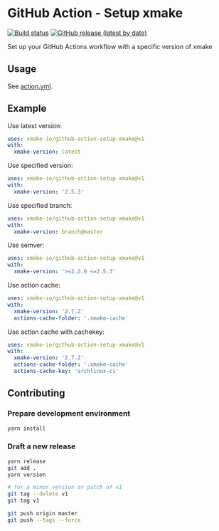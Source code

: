 # GitHub Action - Setup xmake

[![Build status](https://github.com/xmake-io/github-action-setup-xmake/workflows/test/badge.svg)](https://github.com/xmake-io/github-action-setup-xmake/actions)
[![GitHub release (latest by date)](https://img.shields.io/github/v/release/xmake-io/github-action-setup-xmake)](https://github.com/marketplace/actions/setup-xmake)

Set up your GitHub Actions workflow with a specific version of xmake

## Usage

See [action.yml](./action.yml).

## Example

Use latest version:

```yml
uses: xmake-io/github-action-setup-xmake@v1
with:
  xmake-version: latest
```

Use specified version:

```yml
uses: xmake-io/github-action-setup-xmake@v1
with:
  xmake-version: '2.5.3'
```

Use specified branch:

```yml
uses: xmake-io/github-action-setup-xmake@v1
with:
  xmake-version: branch@master
```

Use semver:

```yml
uses: xmake-io/github-action-setup-xmake@v1
with:
  xmake-version: '>=2.2.6 <=2.5.3'
```

Use action cache:

```yml
uses: xmake-io/github-action-setup-xmake@v1
with:
  xmake-version: '2.7.2'
  actions-cache-folder: '.xmake-cache'
```

Use action cache with cachekey:

```yml
uses: xmake-io/github-action-setup-xmake@v1
with:
  xmake-version: '2.7.2'
  actions-cache-folder: '.xmake-cache'
  actions-cache-key: 'archlinux-ci'
```

## Contributing

### Prepare development environment

```bash
yarn install
```

### Draft a new release

```bash
yarn release
git add .
yarn version

# for a minor version or patch of v1
git tag --delete v1
git tag v1

git push origin master
git push --tags --force
```
